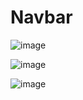 # Navbar

![image](https://user-images.githubusercontent.com/87483058/178149202-1562d7b3-9395-4bd7-94ce-574f1b6196c5.png)

![image](https://user-images.githubusercontent.com/87483058/178149222-e23e0610-2e09-4b63-bd35-03f969ae4e96.png)

![image](https://user-images.githubusercontent.com/87483058/178149229-58f161d2-305d-4fc4-a7c5-a01a2bb21fa4.png)

